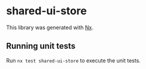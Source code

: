 # shared-ui-store

This library was generated with [Nx](https://nx.dev).

## Running unit tests

Run `nx test shared-ui-store` to execute the unit tests.
